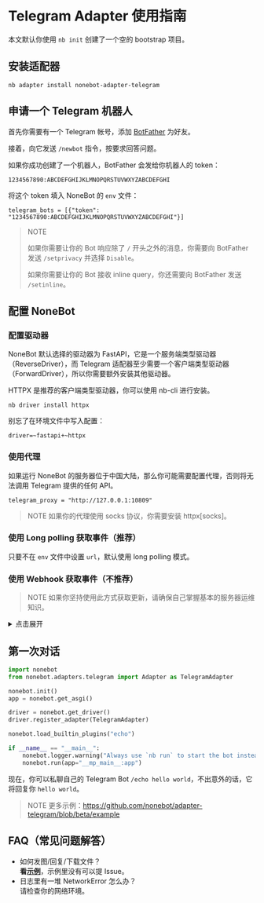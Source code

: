 # Telegram Adapter 使用指南

本文默认你使用 `nb init` 创建了一个空的 bootstrap 项目。

## 安装适配器

```shell
nb adapter install nonebot-adapter-telegram
```

## 申请一个 Telegram 机器人

首先你需要有一个 Telegram 帐号，添加 [BotFather](https://t.me/botfather) 为好友。

接着，向它发送 `/newbot` 指令，按要求回答问题。

如果你成功创建了一个机器人，BotFather 会发给你机器人的 token：

```plain
1234567890:ABCDEFGHIJKLMNOPQRSTUVWXYZABCDEFGHI
```

将这个 token 填入 NoneBot 的 `env` 文件：

```dotenv
telegram_bots = [{"token": "1234567890:ABCDEFGHIJKLMNOPQRSTUVWXYZABCDEFGHI"}]
```

> NOTE
>
> 如果你需要让你的 Bot 响应除了 `/` 开头之外的消息，你需要向 BotFather 发送 `/setprivacy` 并选择 `Disable`。
>
> 如果你需要让你的 Bot 接收 inline query，你还需要向 BotFather 发送 `/setinline`。

## 配置 NoneBot

### 配置驱动器

NoneBot 默认选择的驱动器为 FastAPI，它是一个服务端类型驱动器（ReverseDriver），而 Telegram 适配器至少需要一个客户端类型驱动器（ForwardDriver），所以你需要额外安装其他驱动器。

HTTPX 是推荐的客户端类型驱动器，你可以使用 nb-cli 进行安装。

```shell
nb driver install httpx
```

别忘了在环境文件中写入配置：

```dotenv
driver=~fastapi+~httpx
```

### 使用代理

如果运行 NoneBot 的服务器位于中国大陆，那么你可能需要配置代理，否则将无法调用 Telegram 提供的任何 API。

```dotenv
telegram_proxy = "http://127.0.0.1:10809"
```

> NOTE 如果你的代理使用 socks 协议，你需要安装 httpx\[socks\]。

### 使用 Long polling 获取事件（推荐）

只要不在 `env` 文件中设置 `url`，默认使用 long polling 模式。

### 使用 Webhook 获取事件（不推荐）

> NOTE 如果你坚持使用此方式获取更新，请确保自己掌握基本的服务器运维知识。

<details><summary>点击展开</summary>
<p>

Telegram Bot 的 webhook 必须使用 https 协议，所以你需要公网 IP、域名，以及 TLS 证书，并通过反向代理等方式使 NoneBot 能够接受到来自 Telegram 服务器的 webhook 消息。

要令 Telegram 适配器启用此模式，需要将域名填入 `env` 文件：

```dotenv
telegram_bots = [{"token": "1234567890:ABCDEFGHIJKLMNOPQRSTUVWXYZABCDEFGHI", webhook_url: "https://yourdomain.com"}]
```

</p>
</details>

## 第一次对话

```python
import nonebot
from nonebot.adapters.telegram import Adapter as TelegramAdapter

nonebot.init()
app = nonebot.get_asgi()

driver = nonebot.get_driver()
driver.register_adapter(TelegramAdapter)

nonebot.load_builtin_plugins("echo")

if __name__ == "__main__":
    nonebot.logger.warning("Always use `nb run` to start the bot instead of manually running!")
    nonebot.run(app="__mp_main__:app")
```

现在，你可以私聊自己的 Telegram Bot `/echo hello world`，不出意外的话，它将回复你 `hello world`。

> NOTE 更多示例：<https://github.com/nonebot/adapter-telegram/blob/beta/example>

## FAQ（常见问题解答）

- 如何发图/回复/下载文件？  
  **看[示例](https://github.com/nonebot/adapter-telegram/blob/beta/example)**，示例里没有可以提 Issue。
- 日志里有一堆 NetworkError 怎么办？  
  请检查你的网络环境。
